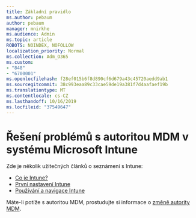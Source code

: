 ```yaml
---
title: Základní pravidlo
ms.author: pebaum
author: pebaum
manager: mnirkhe
ms.audience: Admin
ms.topic: article
ROBOTS: NOINDEX, NOFOLLOW
localization_priority: Normal
ms.collection: Adm_O365
ms.custom:
- "848"
- "6700001"
ms.openlocfilehash: f28ef015b6f8d890cf6d679a43c45720aedd9ab1
ms.sourcegitcommit: 38c993eaa89c33cae59de19a381f7d4aafaef19b
ms.translationtype: MT
ms.contentlocale: cs-CZ
ms.lasthandoff: 10/16/2019
ms.locfileid: "37549647"
---
```

# <a name="troubleshoot-issues-with-mdm-authority-in-microsoft-intune"></a>Řešení problémů s autoritou MDM v systému Microsoft Intune

Zde je několik užitečných článků o seznámení s Intune:

- [Co je Intune?](https://docs.microsoft.com/intune/what-is-intune)
- [První nastavení Intune](https://docs.microsoft.com/intune/setup-steps)
- [Používání a navigace Intune](https://docs.microsoft.com/intune/tutorial-walkthrough-intune-portal)

Máte-li potíže s autoritou MDM, prostudujte si informace o [změně autority MDM](https://docs.microsoft.com/alchemyinsights/change-mdm-authority).